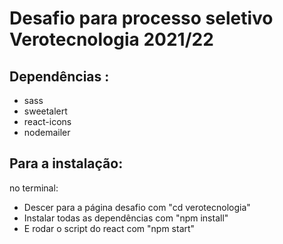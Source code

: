 # Desafio para processo seletivo Verotecnologia 2021/22

## Dependências :
  - sass
  - sweetalert
  - react-icons
  - nodemailer
## Para a instalação:
  no terminal: 
  - Descer para a página desafio com "cd verotecnologia"
  - Instalar todas as dependências com "npm install"
  - E rodar o script do react com "npm start"
